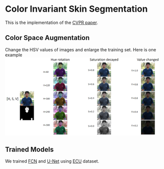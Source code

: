 # Color Invariant Skin Segmentation
This is the implementation of the [CVPR paper](https://openaccess.thecvf.com/content/CVPR2022W/FaDE-TCV/papers/Xu_Color_Invariant_Skin_Segmentation_CVPRW_2022_paper.pdf).
## Color Space Augmentation
Change the HSV values of images and enlarge the training set. 
Here is one example ![color augmentation](https://github.com/HanXuMartin/Color-Invariant-Skin-Segmentation/blob/main/color%20augmentation/color_augmentation.png)
## Trained Models
We trained [FCN](https://github.com/yunlongdong/FCN-pytorch) and [U-Net](https://github.com/zhixuhao/unet) using [ECU](https://ieeexplore.ieee.org/document/1359760) dataset.
